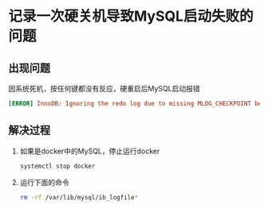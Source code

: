 # 记录一次硬关机导致MySQL启动失败的问题

## 出现问题

因系统死机，按任何键都没有反应，硬重启后MySQL启动报错

```ini
[ERROR] InnoDB: Ignoring the redo log due to missing MLOG_CHECKPOINT between the checkpoint 30903245 and the end 30904484.
```

## 解决过程

1. 如果是docker中的MySQL，停止运行docker
   
   ```sh
   systemctl stop docker
   ```

2. 运行下面的命令
   
   ```sh
   rm -rf /var/lib/mysql/ib_logfile*
   ```